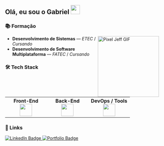 ## Olá, eu sou o Gabriel <img src="https://media.giphy.com/media/hvRJCLFzcasrR4ia7z/giphy.gif" width="30">


### 📚 Formação

<p align="left">
  <img 
    src="https://mir-s3-cdn-cf.behance.net/project_modules/1400_opt_1/dece5f124024167.60fb03546918b.gif" 
    alt="Pixel Jeff GIF" 
    height="200px" 
    align="right"
  />

  - **Desenvolvimento de Sistemas** — *ETEC* / *Cursando*  
  - **Desenvolvimento de Software Multiplataforma** — *FATEC* / *Cursando*
</p>

### 🛠 Tech Stack

<table>
  <tr>
    <td align="center" width="33%">
      <strong>Front-End</strong><br/>
      <img height="40px" src="https://skills.syvixor.com/api/icons?i=nextjs,react,vite,tailwindcss"/>
    </td>
    <td align="center" width="33%">
      <strong>Back-End</strong><br/>
      <img height="40px" src="https://skills.syvixor.com/api/icons?i=go,ts,js"/>
    </td>
    <td align="center" width="33%">
      <strong>DevOps / Tools</strong><br/>
      <img height="40px" src="https://skills.syvixor.com/api/icons?i=docker,linux,vscode"/>
    </td>
  </tr>
</table>



### 🔗 Links

<p>
  <a href="https://www.linkedin.com/in/gabriel-devfullstack/" target="_blank">
    <img 
      src="https://img.shields.io/badge/LinkedIn-0A66C2?style=for-the-badge&logo=linkedin&logoColor=white" 
      alt="LinkedIn Badge"
    />
  </a>
  <a href="https://portfoliogabriellima.vercel.app/" target="_blank">
    <img 
      src="https://img.shields.io/badge/Portfolio-000000?style=for-the-badge&logo=About.me&logoColor=white" 
      alt="Portfolio Badge"
    />
  </a>
</p>

